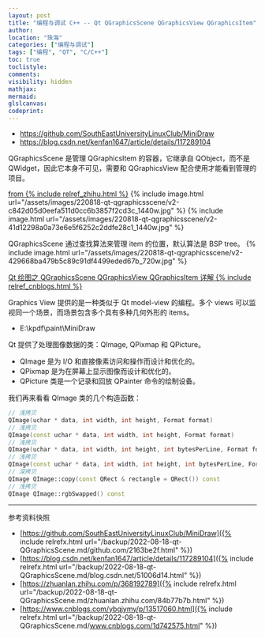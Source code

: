 ```yaml
---
layout: post
title: "编程与调试 C++ -- Qt QGraphicsScene QGraphicsView QGraphicsItem"
author:
location: "珠海"
categories: ["编程与调试"]
tags: ["编程", "QT", "C/C++"]
toc: true
toclistyle:
comments:
visibility: hidden
mathjax:
mermaid:
glslcanvas:
codeprint:
---
```


* <https://github.com/SouthEastUniversityLinuxClub/MiniDraw>
* <https://blog.csdn.net/kenfan1647/article/details/117289104>

QGraphicsScene 是管理 QGraphicsItem 的容器，它继承自 QObject，而不是 QWidget，因此它本身不可见，需要和 QGraphicsView 配合使用才能看到管理的项目。

[from {% include relref_zhihu.html %}](https://zhuanlan.zhihu.com/p/368192789)
{% include image.html url="/assets/images/220818-qt-qgraphicsscene/v2-c842d05d0eefa511d0cc6b3857f2cd3c_1440w.jpg" %}
{% include image.html url="/assets/images/220818-qt-qgraphicsscene/v2-41d12298a0a73e6e5f6252c2ddfe28c1_1440w.jpg" %}

QGraphicsScene 通过查找算法来管理 item 的位置，默认算法是 BSP tree。
{% include image.html url="/assets/images/220818-qt-qgraphicsscene/v2-429668ba479b5c89c91df4499eded67b_720w.jpg" %}

[Qt 绘图之 QGraphicsScene QGraphicsView QGraphicsItem 详解 {% include relref_cnblogs.html %}](https://www.cnblogs.com/ybqjymy/p/13517060.html)

Graphics View 提供的是一种类似于 Qt model-view 的编程。多个 views 可以监视同一个场景，而场景包含多个具有多种几何外形的 items。

* E:\kpdf\paint\MiniDraw

Qt 提供了处理图像数据的类：QImage, QPixmap 和 QPicture。
* QImage 是为 I/O 和直接像素访问和操作而设计和优化的。
* QPixmap 是为在屏幕上显示图像而设计和优化的。
* QPicture 类是一个记录和回放 QPainter 命令的绘制设备。

我们再来看看 QImage 类的几个构造函数：
```cpp
// 浅拷贝
QImage(uchar * data, int width, int height, Format format)
// 浅拷贝
QImage(const uchar * data, int width, int height, Format format)
// 浅拷贝
QImage(uchar * data, int width, int height, int bytesPerLine, Format format)
// 浅拷贝
QImage(const uchar * data, int width, int height, int bytesPerLine, Format format)
// 深拷贝
QImage QImage::copy(const QRect & rectangle = QRect()) const
// 浅拷贝
QImage QImage::rgbSwapped() const
```



<hr class='reviewline'/>
<p class='reviewtip'><script type='text/javascript' src='{% include relref.html url="/assets/reviewjs/blogs/2022-08-18-qt-QGraphicsScene.md.js" %}'></script></p>
<font class='ref_snapshot'>参考资料快照</font>

- [https://github.com/SouthEastUniversityLinuxClub/MiniDraw]({% include relrefx.html url="/backup/2022-08-18-qt-QGraphicsScene.md/github.com/2163be2f.html" %})
- [https://blog.csdn.net/kenfan1647/article/details/117289104]({% include relrefx.html url="/backup/2022-08-18-qt-QGraphicsScene.md/blog.csdn.net/51006d14.html" %})
- [https://zhuanlan.zhihu.com/p/368192789]({% include relrefx.html url="/backup/2022-08-18-qt-QGraphicsScene.md/zhuanlan.zhihu.com/84b77b7b.html" %})
- [https://www.cnblogs.com/ybqjymy/p/13517060.html]({% include relrefx.html url="/backup/2022-08-18-qt-QGraphicsScene.md/www.cnblogs.com/1d742575.html" %})
